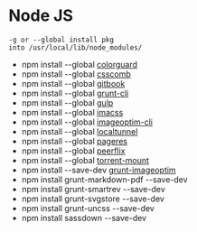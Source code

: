 # Node JS

    -g or --global install pkg 
    into /usr/local/lib/node_modules/

* npm install --global [colorguard](https://www.npmjs.org/package/colorguard)
* npm install --global [csscomb](https://www.npmjs.org/package/csscomb)
* npm install --global [gitbook](https://www.npmjs.org/package/gitbook)
* npm install --global [grunt-cli](https://www.npmjs.org/package/grunt-cli)
* npm install --global [gulp](https://www.npmjs.org/package/gulp)
* npm install --global [imacss](https://www.npmjs.org/package/imacss)
* npm install --global [imageoptim-cli](https://www.npmjs.org/package/imageoptim-cli)
* npm install --global [localtunnel](https://www.npmjs.org/package/localtunnel)
* npm install --global [pageres](https://www.npmjs.org/package/pageres)
* npm install --global [peerflix](https://www.npmjs.org/package/peerflix)
* npm install --global [torrent-mount](https://www.npmjs.org/package/torrent-mount)
* npm install --save-dev [grunt-imageoptim](https://www.npmjs.org/package/grunt-imageoptim)
* npm install grunt-markdown-pdf --save-dev
* npm install grunt-smartrev --save-dev
* npm install grunt-svgstore --save-dev
* npm install grunt-uncss --save-dev
* npm install sassdown --save-dev
